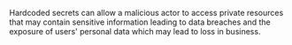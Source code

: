   
Hardcoded secrets can allow a malicious actor to access private resources that may contain sensitive information leading to data breaches and the exposure of users' personal data which may lead to loss in business.
  
